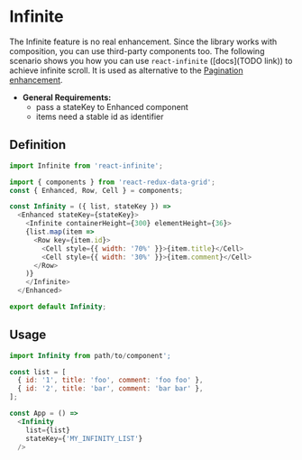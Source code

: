 # Infinite

The Infinite feature is no real enhancement. Since the library works with composition, you can use third-party components too. The following scenario shows you how you can use `react-infinite` ([docs](TODO link)) to achieve infinite scroll. It is used as alternative to the [Pagination enhancement](/docs/features/Pagination.md).

* **General Requirements:**
  * pass a stateKey to Enhanced component
  * items need a stable id as identifier

## Definition

```javascript
import Infinite from 'react-infinite';

import { components } from 'react-redux-data-grid';
const { Enhanced, Row, Cell } = components;

const Infinity = ({ list, stateKey }) =>
  <Enhanced stateKey={stateKey}>
    <Infinite containerHeight={300} elementHeight={36}>
    {list.map(item =>
      <Row key={item.id}>
        <Cell style={{ width: '70%' }}>{item.title}</Cell>
        <Cell style={{ width: '30%' }}>{item.comment}</Cell>
      </Row>
    )}
    </Infinite>
  </Enhanced>

export default Infinity;
```

## Usage

```javascript
import Infinity from path/to/component';

const list = [
  { id: '1', title: 'foo', comment: 'foo foo' },
  { id: '2', title: 'bar', comment: 'bar bar' },
];

const App = () =>
  <Infinity
    list={list}
    stateKey={'MY_INFINITY_LIST'}
  />
```
